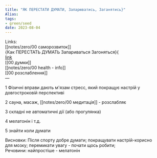 ```yaml
---
title: "ЯК ПЕРЕСТАТИ ДУМАТИ, Запарюватись, Заганятись}"
Alias: 
tags:
- green/seed
date: 2023-08-04
---
```

Links:  
[[notes/zero/00 саморозвиток]]  
{Как ПЕРЕСТАТЬ ДУМАТЬ Запариваться Загоняться}{  
[link](https://youtu.be/LR4UvYhUu1c)  
[[00 думки]]  
[[notes/zero/00 health - info]]  
[[00 розслаблення]]  
— 



1 Фізичні вправи дають м'язам стресс, який покращує настрій у довгостроковій перспективі
  
2 сауна, масаж, [[notes/zero/00 медитація]] - розслабляє
  
3 складні не автоматичні дії (або прогулянка)
  
4 мелатонін і т.д.
  
5 знайти коли думати
  
Висновки: Після спорту добре думати; покращувати настрій-корисно для мозку; перемикати увагу - почати щось робити;  
Речовини: найпростіше - мелатонін
